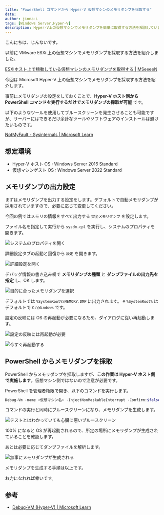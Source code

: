 ```yaml
---
title: "PowerShell コマンドから Hyper-V 仮想マシンのメモリダンプを採取する"
date: 
author: jinna-i
tags: [Windows Server,Hyper-V]
description: Hyper-V上の仮想マシンでメモリダンプを簡単に取得する方法を解説しています。事前設定をしておけば、PowerShellコマンド一発でメモリダンプを採取可能です。サーバーに余計なツールを入れることなくトラブルシューティングがスムーズに！詳細な手順とコマンド例も紹介しています。
---
```


こんにちは、じんないです。

以前に VMware ESXi 上の仮想マシンでメモリダンプを採取する方法を紹介しました。

[ESXiホスト上で稼動している仮想マシンのメモリダンプを取得する | MSeeeeN](https://mseeeen.msen.jp/memory-dump-on-vm-on-esxi/)

今回は Microsoft Hyper-V 上の仮想マシンでメモリダンプを採取する方法を紹介します。

事前にメモリダンプの設定をしておくことで、**Hyper-V ホスト側から PowerShell コマンドを実行するだけでメモリダンプの採取が可能** です。

以下のようなツールを使用してブルースクリーンを発生させることも可能ですが、サーバーにはできるだけ余計なツールやソフトウェアのインストールは避けたいものです。

[NotMyFault - Sysinternals | Microsoft Learn](https://learn.microsoft.com/ja-jp/sysinternals/downloads/notmyfault)

## 想定環境

- Hyper-V ホスト OS : Windows Server 2016 Standard 
- 仮想マシンゲスト OS : Windows Server 2022 Standard

## メモリダンプの出力設定

まずはメモリダンプを出力する設定をします。デフォルトで自動メモリダンプが採用されていますので、必要に応じて変更してください。

今回の例ではメモリの情報をすべて出力する `完全メモリダンプ` を設定します。


ファイル名を指定して実行から `sysdm.cpl` を実行し、システムのプロパティを開きます。

![システムのプロパティを開く](images/001.png)

詳細設定タブの起動と回復から `設定` を開きます。 

![詳細設定を開く](images/002.png)

デバッグ情報の書き込み欄で **メモリダンプの種類** と **ダンプファイルの出力先を指定** し、OK します。

![目的に合ったメモリダンプを選択](images/003.png)

デフォルトでは `%SystemRoot%\MEMORY.DMP` に出力されます。
※ `%SystemRoot%` はデフォルトで `C:\Windows` です。

設定の反映には OS の再起動が必要になるため、ダイアログに従い再起動します。

![設定の反映には再起動が必要](images/004.png)

![今すぐ再起動する](images/005.png)

## PowerShell からメモリダンプを採取

PowerShell からメモリダンプを採取しますが、**この作業は Hyper-V ホスト側で実施します**。仮想マシン側ではないので注意が必要です。

PowerShell を管理者権限で開き、以下のコマンドを実行します。

```ps1
Debug-Vm -name <仮想マシン名> -InjectNonMaskableInterrupt -Confirm:$false -Force
```

コマンドの実行と同時にブルースクリーンになり、メモリダンプを生成します。

![テストとはわかっていても心臓に悪いブルースクリーン](images/006.png)

100% になると OS が再起動されるので、所定の場所にメモリダンプが生成されていることを確認します。

あとは必要に応じてダンプファイルを解析します。

![無事にメモリダンプが生成される](images/007.png)

メモリダンプを生成する手順は以上です。

お力になれれば幸いです。

## 参考

- [Debug-VM (Hyper-V) | Microsoft Learn](https://learn.microsoft.com/ja-jp/powershell/module/hyper-v/debug-vm?view=windowsserver2022-ps)

